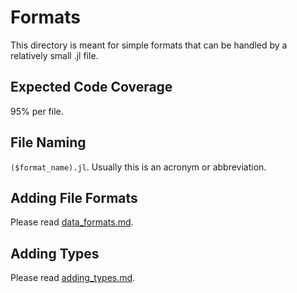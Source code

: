 # Formats
This directory is meant for simple formats that can be handled by a
relatively small .jl file.

## Expected Code Coverage
95% per file.

## File Naming
`($format_name).jl`. Usually this is an acronym or abbreviation.

## Adding File Formats
Please read [data_formats.md](../../docs/API/data_formats.md).

## Adding Types
Please read [adding_types.md](../../docs/API/adding_types.md).
